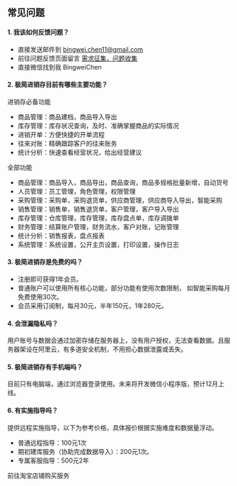 ## 常见问题

#### 1. 我该如何反馈问题？
- 直接发送邮件到  bingwei.chen11@gmail.com
- 前往问题反馈页面留言 [需求征集，问题收集](https://juejin.cn/post/6947924492597329933)
- 直接微信找到我 BingweiChen

#### 2. 极简进销存目前有哪些主要功能？
进销存必备功能
- 商品管理：商品建档，商品导入导出
- 库存管理：库存状况查询，及时、准确掌握商品的实际情况
- 进销开单：方便快捷的开单流程
- 往来对账：精确跟踪客户的往来账务
- 统计分析：快速查看经营状况，给出经营建议

全部功能
- 商品管理：商品导入，商品导出，商品查询，商品多规格批量新增，自动货号
- 人员管理：员工管理，角色管理，权限管理
- 采购管理：采购单，采购退货单，供应商管理，供应商导入导出，智能采购
- 销售管理：销售单，销售退货单，客户管理，客户导入导出
- 库存管理：仓库管理，库存管理，库存盘点单，库存调拨单
- 财务管理：结算账户管理，财务流水，客户对账，记账管理
- 统计分析：销售报表，盘点报表
- 系统管理：系统设置，公开主页设置，打印设置，操作日志

#### 3. 极简进销存是免费的吗？

- 注册即可获得1年会员。
- 普通账户可以使用所有核心功能，部分功能有使用次数限制， 如智能采购每月免费使用30次。
- 会员采用订阅制，每月30元，半年150元，1年280元。

#### 4. 会泄漏隐私吗？
用户账号与数据会通过加密存储在服务器上，没有用户授权，无法查看数据。且服务器架设在阿里云，有多道安全机制，不用担心数据泄露或丢失。

#### 5. 极简进销存有手机端吗？
目前只有电脑端，通过浏览器登录使用。未来将开发微信小程序版，预计12月上线。


#### 6. 有实施指导吗？
提供远程实施指导，以下为参考价格，具体报价根据实施难度和数据量浮动。
- 普通远程指导：100元1次
- 期初建库服务（协助完成数据导入）：200元1次。
- 专属客服指导：500元2年

前往淘宝店铺购买服务


<!-- 

- 商品管理
- 类别管理
- 供应商管理
- 客户管理
- 员工管理
- 角色管理
- 仓库管理
- 结算账户管理
- 库存盘点单
- 库存调拨单
- 采购单
- 销售单
- 采购退货单
- 销售退货单
- 库存查询
- 库存流水查询
- 账户流水查询 （包含客户对账）
- 智能采购单
- 操作日志查询
-->